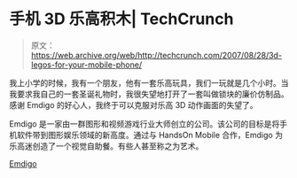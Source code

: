 # 手机 3D 乐高积木| TechCrunch

> 原文：<https://web.archive.org/web/http://techcrunch.com/2007/08/28/3d-legos-for-your-mobile-phone/>

我上小学的时候，我有一个朋友，他有一套乐高玩具，我们一玩就是几个小时。当我要求我自己的一套圣诞礼物时，我很失望地打开了一套叫做锁块的廉价仿制品。感谢 Emdigo 的好心人，我终于可以克服对乐高 3D 动作画面的失望了。

Emdigo 是一家由一群图形和视频游戏行业大师创立的公司。该公司的目标是将手机软件带到图形娱乐领域的新高度。通过与 HandsOn Mobile 合作，Emdigo 为乐高迷创造了一个视觉自助餐。有些人甚至称之为艺术。

[Emdigo](https://web.archive.org/web/20160317042959/http://www.emdigo.com/index.html)